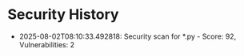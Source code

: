 # Security History

- 2025-08-02T08:10:33.492818: Security scan for *.py - Score: 92, Vulnerabilities: 2

